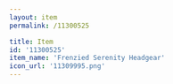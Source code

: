 ```yaml
---
layout: item
permalink: /11300525

title: Item
id: '11300525'
item_name: 'Frenzied Serenity Headgear'
icon_url: '11309995.png'
---
```

